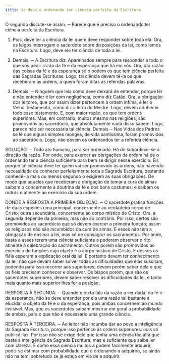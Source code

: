 ```yaml
---
title: Se deve o ordenando ter ciência perfeita da Escritura
---
```


O segundo discute-se assim. ─ Parece que é preciso o ordenando ter ciência perfeita da Escritura.  

1. Pois, deve ter a ciência da lei quem deve responder sobre toda ela. Ora, os leigos interrogam o sacerdote sobre disposições da lei, como lemos na Escritura. Logo, deve ele ter ciência de toda a lei.  

2. Demais. ─ A Escritura diz: Aparelhados sempre para responder a todo o que vos pedir razão da fé e da esperança que há em vós. Ora, dar razão das coisas da fé e da esperança só o podem os que tem ciência perfeita das Sagradas Escrituras. Logo, tal ciência devem tê-la os que receberam as ordens, a quem foram ditas as referidas palavras.  

3. Demais. ─ Ninguém que leia como deve deixará de entender, porque ler e não entender é ler com negligência, como diz Catão. Ora, a obrigação dos leitores, que por assim dizer pertencem à ordem ínfima, é ler o Velho Testamento, como diz a letra do Mestre. Logo, devem conhecer todo esse testamento. E, com maior razão, os que tem ordens superiores.  Mas, em contrário, muitos mesmo nas religiões, são promovidos ao sacerdócio, que absolutamente nada disso sabem. Logo, parece não ser necessária tal ciência.  Demais ─ Nas Vidas dos Padres se lê que alguns simples monges, de vida santíssima, foram promovidos ao sacerdócio. Logo, não devem os ordenandos ter a referida ciência.  

SOLUÇÃO. ─ Todo ato humano, para ser ordenado. Há de subordinar-se à direção da razão. Por onde, para exercer as obrigações da ordem há de o ordenando ter a ciência suficiente para bem se dirigir nesse exercício. Eis porque tal ciência deve ter quem vai ser promovido às ordens, não havendo necessidade de conhecer perfeitamente toda a Sagrada Escritura, bastando conhecê-la mais ou menos segundo o exigirem as suas obrigações. De modo que aqueles que receberam a obrigação de tomar a cura de almas saibam o concernente à doutrina da fé e dos bons costumes; e saibam os outros o atinente ao exercício da sua ordem.  

DONDE A RESPOSTA À PRIMEIRA OBJEÇÃO. ─ O sacerdote pratica funções de duas espécies uma principal, concernente ao verdadeiro corpo de Cristo; outra secundária, concernente ao corpo místico de Cristo. Ora, a segunda depende da primeira, mas não ao contrário. Por isso, certos são promovidos ao sacerdócio que só devem exercer a primeira função; assim os religiosos não são incumbidos da cura de almas. E esses não têm a obrigação de ensinar a lei, mas só de consagrar os sacramentos. Por onde, basta a esses terem uma ciência suficiente a poderem observar o rito atinente à celebração do sacramento. Outros porém são promovidos ao exercício de funções cujo objeto é o corpo místico de Cristo. E desses os fiéis esperam a explicação oral da lei. E portanto devem ter conhecimento da lei; não que devam saber solver todas as dificuldades que elas suscitam, podendo para isso recorrer aos superiores; devem porém saber dela o que os fiéis precisam conhecer e observar. Os bispos porém, que são os sacerdotes superiores, devem saber resolver as dificuldades da lei, e tanto mais quanto mais superior lhes for a posição. 

RESPOSTA À SEGUNDA. ─ Quando o texto fala da razão a ser dada, da fé e da esperança, não se deve entender por ela uma razão tal bastante a elucidar o objeto da fé e o da esperança, pois ambas concernem ao mundo invisível. Mas, que os sacerdotes saibam mostrar em geral a probabilidade de ambas, para o que não é necessário uma grande ciência.  

RESPOSTA À TERCEIRA. ─ Ao leitor não incumbe dar ao povo a inteligência da Sagrada Escritura, porque isso pertence às ordens superiores: mas só publicá-las. Por isso não se exige dele que tenha uma ciência tão alta que baste à inteligência da Sagrada Escritura, mas é suficiente que saiba ler com clareza. E como essa ciência muitos a podem facilmente adquirir, pode-se estimar com probabilidade que o ordenando a adquirira, se ainda não na tem; sobretudo se já esteja em via de a adquirir.
